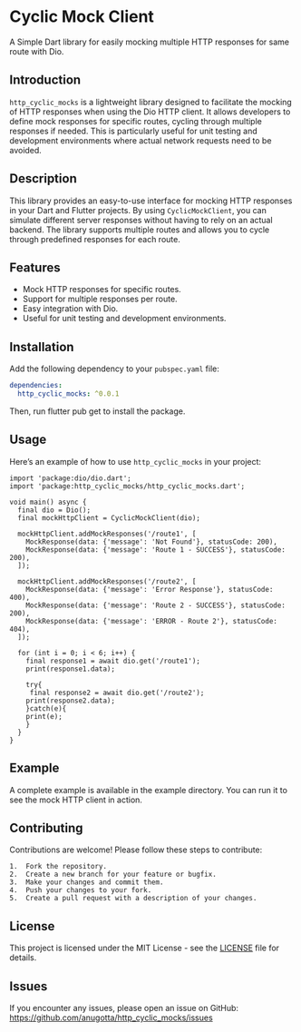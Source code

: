 # Cyclic Mock Client

A Simple Dart library for easily mocking multiple HTTP responses for same route with Dio.

## Introduction

`http_cyclic_mocks` is a lightweight library designed to facilitate the mocking of HTTP responses when using the Dio HTTP client. It allows developers to define mock responses for specific routes, cycling through multiple responses if needed. This is particularly useful for unit testing and development environments where actual network requests need to be avoided.

## Description

This library provides an easy-to-use interface for mocking HTTP responses in your Dart and Flutter projects. By using `CyclicMockClient`, you can simulate different server responses without having to rely on an actual backend. The library supports multiple routes and allows you to cycle through predefined responses for each route.

## Features

- Mock HTTP responses for specific routes.
- Support for multiple responses per route.
- Easy integration with Dio.
- Useful for unit testing and development environments.

## Installation

Add the following dependency to your `pubspec.yaml` file:

```yaml
dependencies:
  http_cyclic_mocks: ^0.0.1
  ```

Then, run flutter pub get to install the package.

## Usage

Here’s an example of how to use `http_cyclic_mocks` in your project:

```
import 'package:dio/dio.dart';
import 'package:http_cyclic_mocks/http_cyclic_mocks.dart';

void main() async {
  final dio = Dio();
  final mockHttpClient = CyclicMockClient(dio);

  mockHttpClient.addMockResponses('/route1', [
    MockResponse(data: {'message': 'Not Found'}, statusCode: 200),
    MockResponse(data: {'message': 'Route 1 - SUCCESS'}, statusCode: 200),
  ]);

  mockHttpClient.addMockResponses('/route2', [
    MockResponse(data: {'message': 'Error Response'}, statusCode: 400),
    MockResponse(data: {'message': 'Route 2 - SUCCESS'}, statusCode: 200),
    MockResponse(data: {'message': 'ERROR - Route 2'}, statusCode: 404),
  ]);

  for (int i = 0; i < 6; i++) {
    final response1 = await dio.get('/route1');
    print(response1.data);

    try{
     final response2 = await dio.get('/route2');
    print(response2.data);
    }catch(e){
    print(e);
    }
  }
}
```

## Example

A complete example is available in the example directory. You can run it to see the mock HTTP client in action.

## Contributing

Contributions are welcome! Please follow these steps to contribute:

	1.	Fork the repository.
	2.	Create a new branch for your feature or bugfix.
	3.	Make your changes and commit them.
	4.	Push your changes to your fork.
	5.	Create a pull request with a description of your changes.

## License

This project is licensed under the MIT License - see the [LICENSE](https://github.com/anugotta/FlipTimerView/blob/master/LICENSE) file for details.

## Issues

If you encounter any issues, please open an issue on GitHub: https://github.com/anugotta/http_cyclic_mocks/issues
